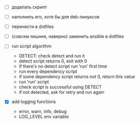 * [ ] доделать скрипт
 * [ ] наполнить его, хотя бы для deb-линуксов
 * [ ] перенести в dotfiles
 * [ ] (совсем лишнее, наверно) заменить ansible в dotfiles

 * [ ] run script algorithm
   * DETECT: check detect and run it
   * detect script returns 0, exit with 0
   * if there's no detect script run 'run' first time
   * run every dependency script
   * if some dependency script returns not 0, return this value
   * run 'run' script
   * check script is successful using DETECT
   * if not detected, ask for retry and run again

 * [x] add logging functions
   * error, warn, info, debug
   * LOG_LEVEL env variable
